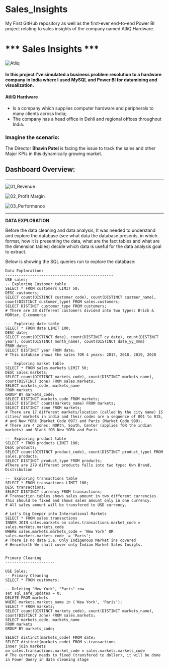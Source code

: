 # Sales_Insights
My First GitHub repository as well as the first-ever end-to-end Power BI project relating to sales insights of the company named AtliQ Hardware.

#  *** Sales Insights ***
![Atliq](https://github.com/pb319/Sales_Insights/assets/66114329/b0296e2a-9be1-4636-be5d-ae412de02e28)

#### In this project I’ve simulated a business problem resolution to a hardware company in India where I used MySQL and Power BI for datamining and visualization.

#### **AtliQ Hardware**
- Is a company which supplies computer hardware and peripherals to many clients across India;
- The company has a head office in Dehli and regional offices throughout India.

### Imagine the scenario:

The Director **Bhavin Patel** is facing the issue to track the sales and other Major KPIs in this dynamically growing market.


## Dashboard Overview:

***
![01_Revenue](https://github.com/pb319/Sales_Insights/assets/66114329/1fece1fc-cb4d-4bf0-8551-a5436b5f3d62)



![02_Profit Margin](https://github.com/pb319/Sales_Insights/assets/66114329/27cf7bd4-3ef1-41bd-956c-4a867b3be8b8)



![03_Performance](https://github.com/pb319/Sales_Insights/assets/66114329/b31e9239-8892-46c5-9d99-24ea58c16ebe)
***

**DATA EXPLORATION**

Before the data cleaning and data analysis, It was needed to understand and explore the database (see what data the database presents, in which format, how it is presenting the data, what are the fact tables and what are the dimension tables) decide which data is useful for the data analysis goal to extract.

Below is showing the SQL queries run to explore the database:
```
Data Exploration:
------------------------------------------------
USE sales;
-- Exploring Customer table
SELECT * FROM customers LIMIT 50;
DESC customers;
SELECT count(DISTINCT customer_code), count(DISTINCT custmer_name), count(DISTINCT customer_type) FROM sales.customers;
SELECT DISTINCT customer_type FROM customers;
# There are 38 different customers divided into two types: Brick & MORtar, E-commerce

--  Exploring date table
SELECT * FROM date LIMIT 100;
DESC date;
SELECT count(DISTINCT date), count(DISTINCT cy_date), count(DISTINCT year), count(DISTINCT month_name), count(DISTINCT date_yy_mmm)
FROM date;
SELECT DISTINCT year FROM date;
# This database shows the sales fOR 4 years: 2017, 2018, 2019, 2020

--  Exploring market table
SELECT * FROM sales.markets LIMIT 50;
DESC sales.markets;
SELECT count(DISTINCT markets_code), count(DISTINCT markets_name), count(DISTINCT zone) FROM sales.markets;
SELECT markets_code, markets_name 
FROM markets 
GROUP BY markets_code;
SELECT DISTINCT markets_code FROM markets;
SELECT DISTINCT count(markets_name) FROM markets;
SELECT DISTINCT zone FROM markets;
# There are 17 different markets/location (called by the city name) 15 cities/ markets in india and their codes are a sequence of 001 to 015,
# and New YORk (Market Code 097) and Paris (Market Code 999). 
# There are 4 zones: NORth, South, Center (applies fOR the indian markets) and Blank fOR New YORk and Paris

--  Exploring product table
SELECT * FROM products LIMIT 100;
DESC products;
SELECT count(DISTINCT product_code), count(DISTINCT product_type) FROM sales.products;
SELECT DISTINCT product_type FROM products;
#There are 279 different products falls into two type: Own Brand, Distribution

--  Exploring transactions table
SELECT * FROM transactions LIMIT 100;
DESC transactions;
SELECT DISTINCT currency FROM transactions;
# Transaction tables shows sales amount in two different currencies. This should be fixed and shows sales amount only in one currency.
# All sales amount will be transfered to USD currency.

# Let's Dig Deeper into International Markets
SELECT * FROM sales.transactions 
INNER JOIN sales.markets on sales.transactions.market_code = sales.markets.markets_code 
WHERE sales.markets.markets_code = 'New York' OR sales.markets.markets_code  = 'Paris';
# There is no data i.e. Only Indigenous Market ins covered
# Henceforth We shall cover only Indian Market Sales Insigts.


Primary Cleaning
----------------------

USE Sales;
-- Primary Cleaning
SELECT * FROM customers;

-- Deleting "New York", "Paris" row
set sql_safe_updates = 0;
DELETE FROM markets
WHERE markets.markets_name in ('New York', 'Paris');
SELECT * FROM markets;
SELECT count(DISTINCT markets_code), count(DISTINCT markets_name), count(DISTINCT zone) FROM sales.markets;
SELECT markets_code, markets_name 
FROM markets 
GROUP BY markets_code;

SELECT distinct(markets_code) FROM date;
SELECT distinct(markets_code) FROM s.transactions 
inner join markets 
on sales.transactions.market_code = sales.markets.markets_code
# The currency needs to fixed (transfered to doller), it will be done in Power Query in data cleaning stage


```
